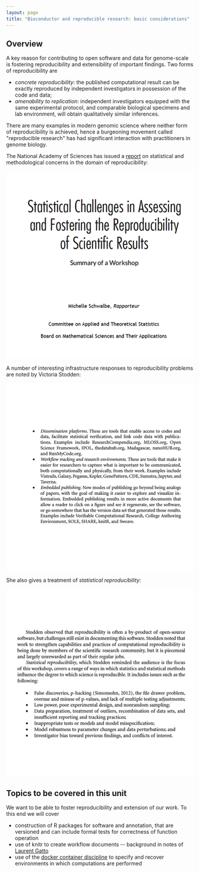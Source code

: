 ```yaml
---
layout: page
title: "Bioconductor and reproducible research: basic considerations"
---
```




## Overview

A key reason for contributing to open software and data for genome-scale
is fostering reproducibility and extensibility of important findings.
Two forms of reproducibility are

* _concrete reproducibility_: the published computational result can be exactly reproduced by independent investigators in possession of the code and data;
* _amenability to replication_: independent investigators equipped with the same experimental protocol, and comparable biological specimens and lab environment, will obtain qualitatively similar inferences.

There are many examples in modern genomic science where neither form of reproducibility is achieved, hence a burgeoning movement called "reproducible research" has had significant interaction with practitioners in genome biology.

The National Academy of Sciences has issued a [report](http://www.nap.edu/21915) on statistical and methodological concerns in the domain of reproducibility:

![plot of chunk lknas](figure/bioc2_repro1-lknas-1.png)

A number of interesting infrastructure responses
to reproducibility problems are noted by Victoria Stodden:

![plot of chunk lkv1](figure/bioc2_repro1-lkv1-1.png)

She also gives a treatment of _statistical reproducibility_:

![plot of chunk lkv2](figure/bioc2_repro1-lkv2-1.png)

## Topics to be covered in this unit

We want to be able to foster reproducibility and extension of our
work.  To this end we will cover 

* construction of R packages for software and annotation, that
are versioned and can include formal tests for correctness of
function operation
* use of knitr to create workflow documents -- background in
notes of [Laurent Gatto](https://www.bioconductor.org/help/course-materials/2015/CSAMA2015/lab/rr-authoring.html)
* use of the [docker container discipline](http://bioconductor.org/help/docker/) to specify and
recover environments in which computations are performed

